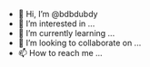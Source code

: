 - 👋 Hi, I’m @bdbdubdy
- 👀 I’m interested in ...
- 🌱 I’m currently learning ...
- 💞️ I’m looking to collaborate on ...
- 📫 How to reach me ...

<!---
bdbdubdy/bdbdubdy is a ✨ special ✨ repository because its `README.md` (this file) appears on your GitHub profile.
You can click the Preview link to take a look at your changes.
--->
